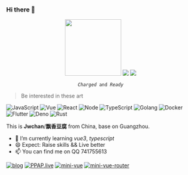 ### Hi there 👋

<p align="center">
    <!--<img align="left" src="https://github-readme-stats.vercel.app/api/top-langs/?username=jwchan1996&hide=html&layout=compact" />-->
    <img src="https://s3.ax1x.com/2020/12/17/r809yV.gif" style="width: 150px" />
    <img src="https://s3.ax1x.com/2020/12/17/r80JfA.gif" />
    <img src="https://s3.ax1x.com/2020/12/17/r80GYd.gif" />
</p>

<p align="center">
  <code><i>Charged</i> and <i>Ready</i></code>
</p>

> Be interested in these art

![JavaScript](https://img.shields.io/badge/-JavaScript-F2AA24?style=flat-square&logo=JavaScript&logoColor=000)
![Vue](https://img.shields.io/badge/-Vue-4FC08D?style=flat-square&logo=Vue.js&logoColor=fff)
![React](https://img.shields.io/badge/-React-61DAFB?style=flat-square&logo=React&logoColor=000)
![Node](https://img.shields.io/badge/-Node-333?style=flat-square&logo=Node.js&logoColor=#689F63)
![TypeScript](https://img.shields.io/badge/-TypeScript-007ACC?style=flat-square&logo=TypeScript&logoColor=fff)
![Golang](https://img.shields.io/badge/-Golang-69D7E4?style=flat-square&logo=Go&logoColor=fff)
![Docker](https://img.shields.io/badge/-Docker-2496ED?style=flat-square&logo=Docker&logoColor=fff)
![Flutter](https://img.shields.io/badge/-Flutter-4577ff?style=flat-square&logo=Flutter&logoColor=fff)
![Deno](https://img.shields.io/badge/-Deno-2F363D?style=flat-square&logo=Deno&logoColor=fff)
![Rust](https://img.shields.io/badge/-Rust-D14836?style=flat-square&logo=Rust&logoColor=333)

This is **Jwchan**/**飘香豆腐** from China, base on Guangzhou.

- 🌱 I’m currently learning *vue3*, *typescript*
- 😄 Expect: Raise skills && Live better
- 📫 You can find me on QQ 741755613

[![blog](https://github-readme-stats.vercel.app/api/pin/?username=jwchan1996&repo=blog)](https://github.com/jwchan1996/blog)
[![PPAP.live](https://github-readme-stats.vercel.app/api/pin/?username=ppap6&repo=PPAP.live)](https://github.com/ppap6/PPAP.live)
[![mini-vue](https://github-readme-stats.vercel.app/api/pin/?username=jwchan1996&repo=mini-vue)](https://github.com/jwchan1996/mini-vue)
[![mini-vue-router](https://github-readme-stats.vercel.app/api/pin/?username=jwchan1996&repo=vue-router)](https://github.com/jwchan1996/vue-router)